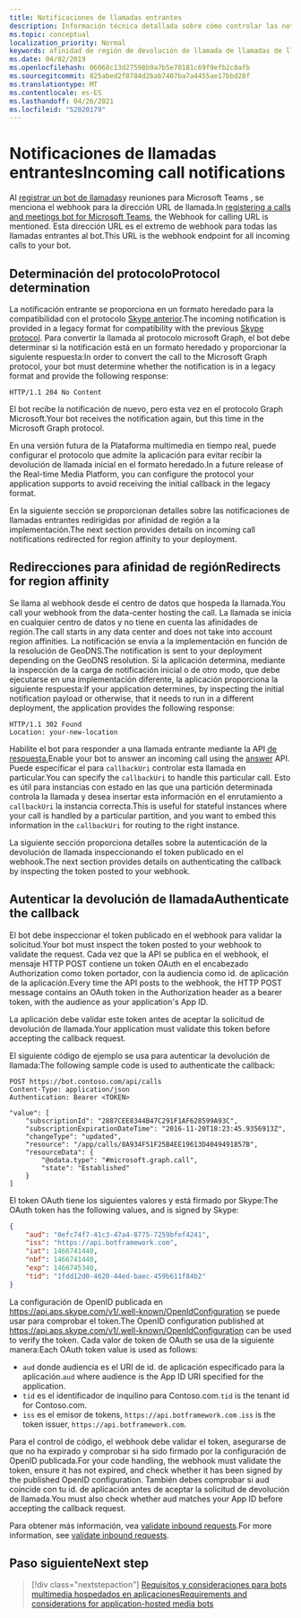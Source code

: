 ```yaml
---
title: Notificaciones de llamadas entrantes
description: Información técnica detallada sobre cómo controlar las notificaciones de llamadas entrantes
ms.topic: conceptual
localization_priority: Normal
keywords: afinidad de región de devolución de llamada de llamadas de llamadas
ms.date: 04/02/2019
ms.openlocfilehash: 06068c13d27598b9a7b5e70181c69f9efb2c0afb
ms.sourcegitcommit: 825abed2f8784d2bab7407ba7a4455ae17bbd28f
ms.translationtype: MT
ms.contentlocale: es-ES
ms.lasthandoff: 04/26/2021
ms.locfileid: "52020179"
---
```

# <a name="incoming-call-notifications"></a><span data-ttu-id="1ef1e-104">Notificaciones de llamadas entrantes</span><span class="sxs-lookup"><span data-stu-id="1ef1e-104">Incoming call notifications</span></span>

<span data-ttu-id="1ef1e-105">Al [registrar un bot de llamadas](./registering-calling-bot.md#create-new-bot-or-add-calling-capabilities)y reuniones para Microsoft Teams , se menciona el webhook para la dirección URL de llamada.</span><span class="sxs-lookup"><span data-stu-id="1ef1e-105">In [registering a calls and meetings bot for Microsoft Teams](./registering-calling-bot.md#create-new-bot-or-add-calling-capabilities), the Webhook for calling URL is mentioned.</span></span> <span data-ttu-id="1ef1e-106">Esta dirección URL es el extremo de webhook para todas las llamadas entrantes al bot.</span><span class="sxs-lookup"><span data-stu-id="1ef1e-106">This URL is the webhook endpoint for all incoming calls to your bot.</span></span>

## <a name="protocol-determination"></a><span data-ttu-id="1ef1e-107">Determinación del protocolo</span><span class="sxs-lookup"><span data-stu-id="1ef1e-107">Protocol determination</span></span>

<span data-ttu-id="1ef1e-108">La notificación entrante se proporciona en un formato heredado para la compatibilidad con el protocolo [Skype anterior](/azure/bot-service/dotnet/bot-builder-dotnet-real-time-media-concepts?view=azure-bot-service-3.0&preserve-view=true).</span><span class="sxs-lookup"><span data-stu-id="1ef1e-108">The incoming notification is provided in a legacy format for compatibility with the previous [Skype protocol](/azure/bot-service/dotnet/bot-builder-dotnet-real-time-media-concepts?view=azure-bot-service-3.0&preserve-view=true).</span></span> <span data-ttu-id="1ef1e-109">Para convertir la llamada al protocolo microsoft Graph, el bot debe determinar si la notificación está en un formato heredado y proporcionar la siguiente respuesta:</span><span class="sxs-lookup"><span data-stu-id="1ef1e-109">In order to convert the call to the Microsoft Graph protocol, your bot must determine whether the notification is in a legacy format and provide the following response:</span></span>

```http
HTTP/1.1 204 No Content
```

<span data-ttu-id="1ef1e-110">El bot recibe la notificación de nuevo, pero esta vez en el protocolo Graph Microsoft.</span><span class="sxs-lookup"><span data-stu-id="1ef1e-110">Your bot receives the notification again, but this time in the Microsoft Graph protocol.</span></span>

<span data-ttu-id="1ef1e-111">En una versión futura de la Plataforma multimedia en tiempo real, puede configurar el protocolo que admite la aplicación para evitar recibir la devolución de llamada inicial en el formato heredado.</span><span class="sxs-lookup"><span data-stu-id="1ef1e-111">In a future release of the Real-time Media Platform, you can configure the protocol your application supports to avoid receiving the initial callback in the legacy format.</span></span>

<span data-ttu-id="1ef1e-112">En la siguiente sección se proporcionan detalles sobre las notificaciones de llamadas entrantes redirigidas por afinidad de región a la implementación.</span><span class="sxs-lookup"><span data-stu-id="1ef1e-112">The next section provides details on incoming call notifications redirected for region affinity to your deployment.</span></span>

## <a name="redirects-for-region-affinity"></a><span data-ttu-id="1ef1e-113">Redirecciones para afinidad de región</span><span class="sxs-lookup"><span data-stu-id="1ef1e-113">Redirects for region affinity</span></span>

<span data-ttu-id="1ef1e-114">Se llama al webhook desde el centro de datos que hospeda la llamada.</span><span class="sxs-lookup"><span data-stu-id="1ef1e-114">You call your webhook from the data-center hosting the call.</span></span> <span data-ttu-id="1ef1e-115">La llamada se inicia en cualquier centro de datos y no tiene en cuenta las afinidades de región.</span><span class="sxs-lookup"><span data-stu-id="1ef1e-115">The call starts in any data center and does not take into account region affinities.</span></span> <span data-ttu-id="1ef1e-116">La notificación se envía a la implementación en función de la resolución de GeoDNS.</span><span class="sxs-lookup"><span data-stu-id="1ef1e-116">The notification is sent to your deployment depending on the GeoDNS resolution.</span></span> <span data-ttu-id="1ef1e-117">Si la aplicación determina, mediante la inspección de la carga de notificación inicial o de otro modo, que debe ejecutarse en una implementación diferente, la aplicación proporciona la siguiente respuesta:</span><span class="sxs-lookup"><span data-stu-id="1ef1e-117">If your application determines, by inspecting the initial notification payload or otherwise, that it needs to run in a different deployment, the application provides the following response:</span></span>

```http
HTTP/1.1 302 Found
Location: your-new-location
```

<span data-ttu-id="1ef1e-118">Habilite el bot para responder a una llamada entrante mediante la API [de respuesta.](https://developer.microsoft.com/graph/docs/api-reference/beta/api/call_answer)</span><span class="sxs-lookup"><span data-stu-id="1ef1e-118">Enable your bot to answer an incoming call using the [answer](https://developer.microsoft.com/graph/docs/api-reference/beta/api/call_answer) API.</span></span> <span data-ttu-id="1ef1e-119">Puede especificar el para `callbackUri` controlar esta llamada en particular.</span><span class="sxs-lookup"><span data-stu-id="1ef1e-119">You can specify the `callbackUri` to handle this particular call.</span></span> <span data-ttu-id="1ef1e-120">Esto es útil para instancias con estado en las que una partición determinada controla la llamada y desea insertar esta información en el enrutamiento a `callbackUri` la instancia correcta.</span><span class="sxs-lookup"><span data-stu-id="1ef1e-120">This is useful for stateful instances where your call is handled by a particular partition, and you want to embed this information in the `callbackUri` for routing to the right instance.</span></span>

<span data-ttu-id="1ef1e-121">La siguiente sección proporciona detalles sobre la autenticación de la devolución de llamada inspeccionando el token publicado en el webhook.</span><span class="sxs-lookup"><span data-stu-id="1ef1e-121">The next section provides details on authenticating the callback by inspecting the token posted to your webhook.</span></span>

## <a name="authenticate-the-callback"></a><span data-ttu-id="1ef1e-122">Autenticar la devolución de llamada</span><span class="sxs-lookup"><span data-stu-id="1ef1e-122">Authenticate the callback</span></span>

<span data-ttu-id="1ef1e-123">El bot debe inspeccionar el token publicado en el webhook para validar la solicitud.</span><span class="sxs-lookup"><span data-stu-id="1ef1e-123">Your bot must inspect the token posted to your webhook to validate the request.</span></span> <span data-ttu-id="1ef1e-124">Cada vez que la API se publica en el webhook, el mensaje HTTP POST contiene un token OAuth en el encabezado Authorization como token portador, con la audiencia como id. de aplicación de la aplicación.</span><span class="sxs-lookup"><span data-stu-id="1ef1e-124">Every time the API posts to the webhook, the HTTP POST message contains an OAuth token in the Authorization header as a bearer token, with the audience as your application's App ID.</span></span>

<span data-ttu-id="1ef1e-125">La aplicación debe validar este token antes de aceptar la solicitud de devolución de llamada.</span><span class="sxs-lookup"><span data-stu-id="1ef1e-125">Your application must validate this token before accepting the callback request.</span></span>

<span data-ttu-id="1ef1e-126">El siguiente código de ejemplo se usa para autenticar la devolución de llamada:</span><span class="sxs-lookup"><span data-stu-id="1ef1e-126">The following sample code is used to authenticate the callback:</span></span>

```http
POST https://bot.contoso.com/api/calls
Content-Type: application/json
Authentication: Bearer <TOKEN>

"value": [
    "subscriptionId": "2887CEE8344B47C291F1AF628599A93C",
    "subscriptionExpirationDateTime": "2016-11-20T18:23:45.9356913Z",
    "changeType": "updated",
    "resource": "/app/calls/8A934F51F25B4EE19613D4049491857B",
    "resourceData": {
        "@odata.type": "#microsoft.graph.call",
        "state": "Established"
    }
]
```

<span data-ttu-id="1ef1e-127">El token OAuth tiene los siguientes valores y está firmado por Skype:</span><span class="sxs-lookup"><span data-stu-id="1ef1e-127">The OAuth token has the following values, and is signed by Skype:</span></span>

```json
{
    "aud": "0efc74f7-41c3-47a4-8775-7259bfef4241",
    "iss": "https://api.botframework.com",
    "iat": 1466741440,
    "nbf": 1466741440,
    "exp": 1466745340,
    "tid": "1fdd12d0-4620-44ed-baec-459b611f84b2"
}
```

<span data-ttu-id="1ef1e-128">La configuración de OpenID publicada en <https://api.aps.skype.com/v1/.well-known/OpenIdConfiguration> se puede usar para comprobar el token.</span><span class="sxs-lookup"><span data-stu-id="1ef1e-128">The OpenID configuration published at <https://api.aps.skype.com/v1/.well-known/OpenIdConfiguration> can be used to verify the token.</span></span> <span data-ttu-id="1ef1e-129">Cada valor de token de OAuth se usa de la siguiente manera:</span><span class="sxs-lookup"><span data-stu-id="1ef1e-129">Each OAuth token value is used as follows:</span></span>

* <span data-ttu-id="1ef1e-130">`aud` donde audiencia es el URI de id. de aplicación especificado para la aplicación.</span><span class="sxs-lookup"><span data-stu-id="1ef1e-130">`aud` where audience is the App ID URI specified for the application.</span></span>
* <span data-ttu-id="1ef1e-131">`tid` es el identificador de inquilino para Contoso.com.</span><span class="sxs-lookup"><span data-stu-id="1ef1e-131">`tid` is the tenant id for Contoso.com.</span></span>
* <span data-ttu-id="1ef1e-132">`iss` es el emisor de tokens, `https://api.botframework.com` .</span><span class="sxs-lookup"><span data-stu-id="1ef1e-132">`iss` is the token issuer, `https://api.botframework.com`.</span></span>

<span data-ttu-id="1ef1e-133">Para el control de código, el webhook debe validar el token, asegurarse de que no ha expirado y comprobar si ha sido firmado por la configuración de OpenID publicada.</span><span class="sxs-lookup"><span data-stu-id="1ef1e-133">For your code handling, the webhook must validate the token, ensure it has not expired, and check whether it has been signed by the published OpenID configuration.</span></span> <span data-ttu-id="1ef1e-134">También debes comprobar si aud coincide con tu id. de aplicación antes de aceptar la solicitud de devolución de llamada.</span><span class="sxs-lookup"><span data-stu-id="1ef1e-134">You must also check whether aud matches your App ID before accepting the callback request.</span></span>

<span data-ttu-id="1ef1e-135">Para obtener más información, vea [validate inbound requests](https://github.com/microsoftgraph/microsoft-graph-comms-samples/blob/master/Samples/Common/Sample.Common/Authentication/AuthenticationProvider.cs).</span><span class="sxs-lookup"><span data-stu-id="1ef1e-135">For more information, see [validate inbound requests](https://github.com/microsoftgraph/microsoft-graph-comms-samples/blob/master/Samples/Common/Sample.Common/Authentication/AuthenticationProvider.cs).</span></span>

## <a name="next-step"></a><span data-ttu-id="1ef1e-136">Paso siguiente</span><span class="sxs-lookup"><span data-stu-id="1ef1e-136">Next step</span></span>

> [!div class="nextstepaction"]
> [<span data-ttu-id="1ef1e-137">Requisitos y consideraciones para bots multimedia hospedados en aplicaciones</span><span class="sxs-lookup"><span data-stu-id="1ef1e-137">Requirements and considerations for application-hosted media bots</span></span>](~/bots/calls-and-meetings/requirements-considerations-application-hosted-media-bots.md)
